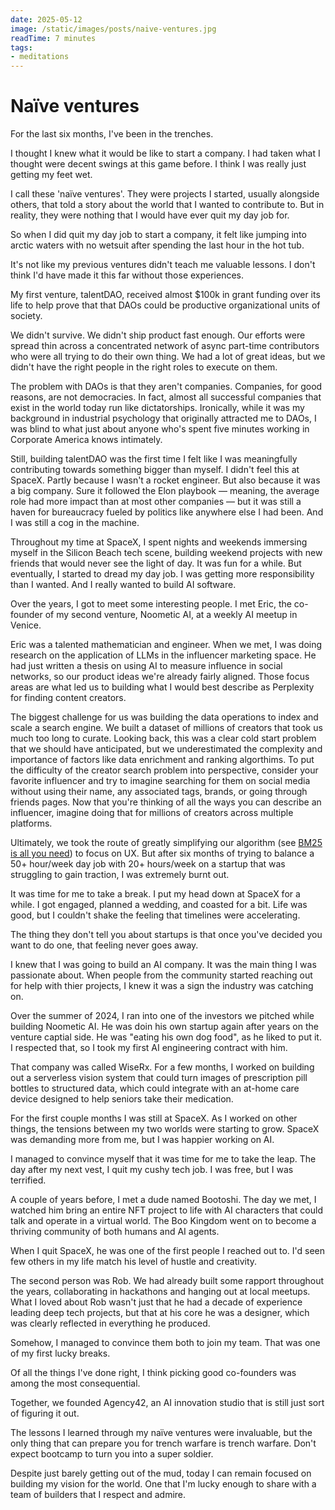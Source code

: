 ```yaml
---
date: 2025-05-12
image: /static/images/posts/naive-ventures.jpg
readTime: 7 minutes
tags:
- meditations
---
```





# Naïve ventures

For the last six months, I've been in the trenches.

I thought I knew what it would be like to start a company. I had taken what I thought were decent swings at this game before. I think I was really just getting my feet wet.

I call these 'naïve ventures'. They were projects I started, usually alongside others, that told a story about the world that I wanted to contribute to. But in reality, they were nothing that I would have ever quit my day job for. 

So when I did quit my day job to start a company, it felt like jumping into arctic waters with no wetsuit after spending the last hour in the hot tub.

It's not like my previous ventures didn't teach me valuable lessons. I don't think I'd have made it this far without those experiences.

My first venture, talentDAO, received almost $100k in grant funding over its life to help prove that that DAOs could be productive organizational units of society.

We didn't survive. We didn't ship product fast enough. Our efforts were spread thin across a concentrated network of async part-time contributors who were all trying to do their own thing. We had a lot of great ideas, but we didn't have the right people in the right roles to execute on them.

The problem with DAOs is that they aren't companies. Companies, for good reasons, are not democracies. In fact, almost all successful companies that exist in the world today run like dictatorships. Ironically, while it was my background in industrial psychology that originally attracted me to DAOs, I was blind to what just about anyone who's spent five minutes working in Corporate America knows intimately.

Still, building talentDAO was the first time I felt like I was meaningfully contributing towards something bigger than myself. I didn't feel this at SpaceX. Partly because I wasn't a rocket engineer. But also because it was a big company. Sure it followed the Elon playbook — meaning, the average role had more impact than at most other companies — but it was still a haven for bureaucracy fueled by politics like anywhere else I had been. And I was still a cog in the machine.

Throughout my time at SpaceX, I spent nights and weekends immersing myself in the Silicon Beach tech scene, building weekend projects with new friends that would never see the light of day. It was fun for a while. But eventually, I started to dread my day job. I was getting more responsibility than I wanted. And I really wanted to build AI software.

Over the years, I got to meet some interesting people. I met Eric, the co-founder of my second venture, Noometic AI, at a weekly AI meetup in Venice. 

Eric was a talented mathematician and engineer. When we met, I was doing research on the application of LLMs in the influencer marketing space. He had just written a thesis on using AI to measure influence in social networks, so our product ideas we're already fairly aligned. Those focus areas are what led us to building what I would best describe as Perplexity for finding content creators.

The biggest challenge for us was building the data operations to index and scale a search engine. We built a dataset of millions of creators that took us much too long to curate. Looking back, this was a clear cold start problem that we should have anticipated, but we underestimated the complexity and importance of factors like data enrichment and ranking algorthims. To put the difficulty of the creator search problem into perspective, consider your favorite influencer and try to imagine searching for them on social media without using their name, any associated tags, brands, or going through friends pages. Now that you're thinking of all the ways you can describe an influencer, imagine doing that for millions of creators across multiple platforms.


Ultimately, we took the route of greatly simplifying our algorithm (see [BM25 is all you need](https://shoshin.blog/bm25-is-all-you-need.html)) to focus on UX. But after six months of trying to balance a 50+ hour/week day job with 20+ hours/week on a startup that was struggling to gain traction, I was extremely burnt out. 

It was time for me to take a break. I put my head down at SpaceX for a while. I got engaged, planned a wedding, and coasted for a bit. Life was good, but I couldn't shake the feeling that timelines were accelerating.

The thing they don't tell you about startups is that once you've decided you want to do one, that feeling never goes away.

I knew that I was going to build an AI company. It was the main thing I was passionate about. When people from the community started reaching out for help with thier projects, I knew it was a sign the industry was catching on. 

Over the summer of 2024, I ran into one of the investors we pitched while building Noometic AI. He was doin his own startup again after years on the venture captial side. He was "eating his own dog food", as he liked to put it. I respected that, so I took my first AI engineering contract with him.

That company was called WiseRx. For a few months, I worked on building out a serverless vision system that could turn images of prescription pill bottles to structured data, which could integrate with an at-home care device designed to help seniors take their medication.

For the first couple months I was still at SpaceX. As I worked on other things, the tensions between my two worlds were starting to grow. SpaceX was demanding more from me, but I was happier working on AI.

I managed to convince myself that it was time for me to take the leap. The day after my next vest, I quit my cushy tech job. I was free, but I was terrified.

A couple of years before, I met a dude named Bootoshi. The day we met, I watched him bring an entire NFT project to life with AI characters that could talk and operate in a virtual world. The Boo Kingdom went on to become a thriving community of both humans and AI agents.

When I quit SpaceX, he was one of the first people I reached out to. I'd seen few others in my life match his level of hustle and creativity.

The second person was Rob. We had already built some rapport throughout the years, collaborating in hackathons and hanging out at local meetups. What I loved about Rob wasn't just that he had a decade of experience leading deep tech projects, but that at his core he was a designer, which was clearly reflected in everything he produced.

Somehow, I managed to convince them both to join my team. That was one of my first lucky breaks.

Of all the things I've done right, I think picking good co-founders was among the most consequential.

Together, we founded Agency42, an AI innovation studio that is still just sort of figuring it out.

The lessons I learned through my naïve ventures were invaluable, but the only thing that can prepare you for trench warfare is trench warfare. Don't expect bootcamp to turn you into a super soldier.

Despite just barely getting out of the mud, today I can remain focused on building my vision for the world. One that I'm lucky enough to share with a team of builders that I respect and admire.